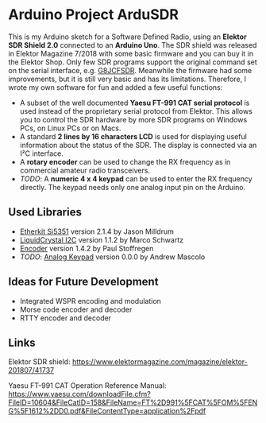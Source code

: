 # Arduino Project ArduSDR

This is my Arduino sketch for a Software Defined Radio, using an **Elektor SDR Shield 2.0** connected to an **Arduino Uno**. The SDR shield was released in Elektor Magazine 7/2018 with some basic firmware and you can buy it in the Elektor Shop. Only few SDR programs support the original command set on the serial interface, e.g. [G8JCFSDR](https://www.g8jcf.uk/). Meanwhile the firmware had some improvements, but it is still very basic and has its limitations. Therefore, I wrote my own software for fun and added a few useful functions:

+ A subset of the well documented **Yaesu FT-991 CAT serial protocol** is used instead of the proprietary serial protocol from Elektor. This allows you to control the SDR hardware by more SDR programs on Windows PCs, on Linux PCs or on Macs.
+ A standard **2 lines by 16 characters LCD** is used for displaying useful information about the status of the SDR. The display is connected via an I²C interface.
+ A **rotary encoder** can be used to change the RX frequency as in commercial amateur radio transceivers.
+ *TODO*: A **numeric 4 x 4 keypad** can be used to enter the RX frequency directly. The keypad needs only one analog input pin on the Arduino.

## Used Libraries

+ [Etherkit Si5351](https://github.com/etherkit/Si5351Arduino) version 2.1.4 by Jason Milldrum
+ [LiquidCrystal I2C](https://github.com/johnrickman/LiquidCrystal_I2C) version 1.1.2 by Marco Schwartz
+ [Encoder](https://www.pjrc.com/teensy/td_libs_Encoder.html) version 1.4.2 by Paul Stoffregen
+ *TODO*: [Analog Keypad](https://github.com/AndrewMascolo/OnewireKeypad) version 0.0.0 by Andrew Mascolo

## Ideas for Future Development

+ Integrated WSPR encoding and modulation
+ Morse code encoder and decoder
+ RTTY encoder and decoder

## Links

Elektor SDR shield: https://www.elektormagazine.com/magazine/elektor-201807/41737

Yaesu FT-991 CAT Operation Reference Manual: https://www.yaesu.com/downloadFile.cfm?FileID=10604&FileCatID=158&FileName=FT%2D991%5FCAT%5FOM%5FENG%5F1612%2DD0.pdf&FileContentType=application%2Fpdf

